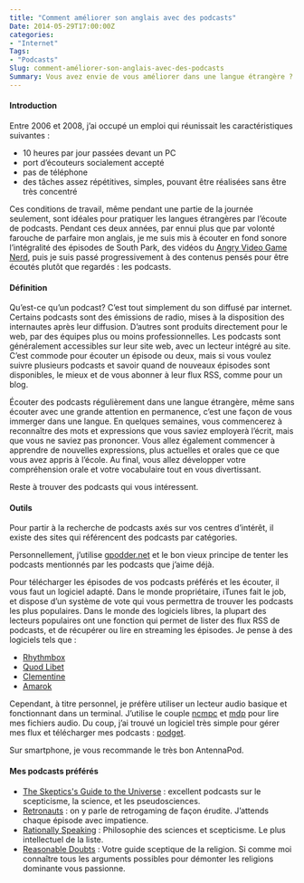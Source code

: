 ```yaml
---
title: "Comment améliorer son anglais avec des podcasts"
Date: 2014-05-29T17:00:00Z
categories: 
- "Internet"
Tags: 
- "Podcasts"
Slug: comment-améliorer-son-anglais-avec-des-podcasts
Summary: Vous avez envie de vous améliorer dans une langue étrangère ? Un des moyens les plus efficaces est d’écouter régulièrement des podcasts.
---
```


#### Introduction
Entre 2006 et 2008, j’ai occupé un emploi qui réunissait les caractéristiques suivantes :

* 10 heures par jour passées devant un PC
* port d’écouteurs socialement accepté
* pas de téléphone
* des tâches assez répétitives, simples, pouvant être réalisées sans être très concentré

Ces conditions de travail, même pendant une partie de la journée seulement, sont idéales pour pratiquer les langues étrangères par l’écoute de podcasts. Pendant ces deux années, par ennui plus que par volonté farouche de parfaire mon anglais, je me suis mis à écouter en fond sonore l’intégralité des épisodes de South Park, des vidéos du [Angry Video Game Nerd](http://cinemassacre.com/category/avgn/avgnepisodes/), puis je suis passé progressivement à des contenus pensés pour être écoutés plutôt que regardés : les podcasts.

#### Définition
Qu’est-ce qu’un podcast? C’est tout simplement du son diffusé par internet. Certains podcasts sont des émissions de radio, mises à la disposition des internautes après leur diffusion. D’autres sont produits directement pour le web, par des équipes plus ou moins professionnelles.
Les podcasts sont généralement accessibles sur leur site web, avec un lecteur intégré au site. C’est commode pour écouter un épisode ou deux, mais si vous voulez suivre plusieurs podcasts et savoir quand de nouveaux épisodes sont disponibles, le mieux et de vous abonner à leur flux RSS, comme pour un blog.

Écouter des podcasts régulièrement dans une langue étrangère, même sans écouter avec une grande attention en permanence, c’est une façon de vous immerger dans une langue.
En quelques semaines, vous commencerez à reconnaître des mots et expressions que vous saviez employerà l’écrit, mais que vous ne saviez pas prononcer.
Vous allez également commencer à apprendre de nouvelles expressions, plus actuelles et orales que ce que vous avez appris à l’école.
Au final, vous allez développer votre compréhension orale et votre vocabulaire tout en vous divertissant.

Reste à trouver des podcasts qui vous intéressent.

#### Outils
Pour partir à la recherche de podcasts axés sur vos centres d’intérêt, il existe des sites qui référencent des podcasts par catégories.

Personnellement, j’utilise [gpodder.net](https://gpodder.net/) et le bon vieux principe de tenter les podcasts mentionnés par les podcasts que j’aime déjà.

Pour télécharger les épisodes de vos podcasts préférés et les écouter, il vous faut un logiciel adapté.
Dans le monde propriétaire, iTunes fait le job, et dispose d’un système de vote qui vous permettra de trouver les podcasts les plus populaires.
Dans le monde des logiciels libres, la plupart des lecteurs populaires ont une fonction qui permet de lister des flux RSS de podcasts, et de récupérer ou lire en streaming les épisodes.
Je pense à des logiciels tels que :

* [Rhythmbox](https://wiki.gnome.org/Apps/Rhythmbox)
* [Quod Libet](https://code.google.com/p/quodlibet/)
* [Clementine](http://www.clementine-player.org/fr/)
* [Amarok](http://amarok.kde.org/fr)

Cependant, à titre personnel, je préfère utiliser un lecteur audio basique et fonctionnant dans un terminal. J’utilise le couple [ncmpc](http://www.musicpd.org/clients/ncmpc/) et [mdp](http://www.musicpd.org/) pour lire mes fichiers audio. Du coup, j’ai trouvé un logiciel très simple pour gérer mes flux et télécharger mes podcasts : [podget](http://podget.sourceforge.net/).

Sur smartphone, je vous recommande le très bon AntennaPod.

#### Mes podcasts préférés

* [The Skeptics's Guide to the Universe](http://www.theskepticsguide.org/feed/sgu) : excellent podcasts sur le scepticisme, la science, et les pseudosciences.
* [Retronauts](http://retronauts.libsyn.com/rss) : on y parle de retrogaming de façon érudite. J’attends chaque épisode avec impatience.
* [Rationally Speaking](http://www.nycskeptics.org/storage/feeds/rs.xml) : Philosophie des sciences et scepticisme. Le plus intellectuel de la liste.
* [Reasonable Doubts](http://feeds.feedburner.com/reasonabledoubts/Msxh) : Votre guide sceptique de la religion. Si comme moi connaître tous les arguments possibles pour démonter les religions dominante vous passionne.

